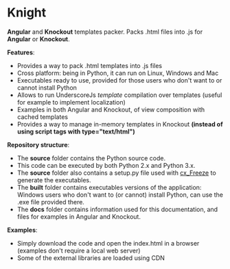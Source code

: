 # Knight
**Angular** and **Knockout** templates packer. Packs .html files into .js for **Angular** or **Knockout**.

**Features**:
- Provides a way to pack .html templates into .js files
- Cross platform: being in Python, it can run on Linux, Windows and Mac
- Executables ready to use, provided for those users who don't want to or cannot install Python
- Allows to run UnderscoreJs *template* compilation over templates (useful for example to implement localization)
- Examples in both Angular and Knockout, of view composition with cached templates
- Provides a way to manage in-memory templates in Knockout **(instead of using script tags with type="text/html")**

**Repository structure**:
- The **source** folder contains the Python source code.
- This code can be executed by both Python 2.x and Python 3.x.
- The **source** folder also contains a setup.py file used with <a href="http://cx-freeze.readthedocs.org/">cx_Freeze</a> to generate the executables.
- The **built** folder contains executables versions of the application: Windows users who don't want to (or cannot) install Python, can use the .exe file provided there.
- The **docs** folder contains information used for this documentation, and files for examples in Angular and Knockout.

**Examples**:
- Simply download the code and open the index.html in a browser (examples don't require a local web server)
- Some of the external libraries are loaded using CDN